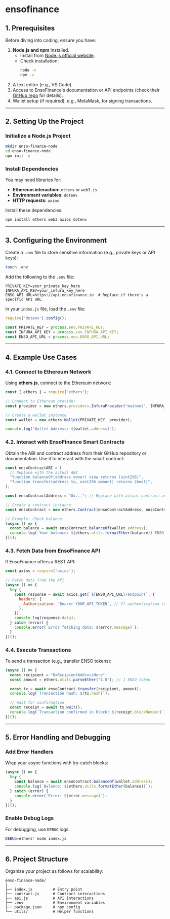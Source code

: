 # ensofinance

## **1. Prerequisites**

Before diving into coding, ensure you have:
1. **Node.js and npm** installed.
   - Install from [Node.js official website](https://nodejs.org/).
   - Check installation:
     ```bash
     node -v
     npm -v
     ```
2. A text editor (e.g., VS Code).
3. Access to EnsoFinance's documentation or API endpoints (check their [GitHub repo](https://github.com/EnsoFinance) for details).
4. Wallet setup (if required), e.g., MetaMask, for signing transactions.

---

## **2. Setting Up the Project**

### Initialize a Node.js Project
```bash
mkdir enso-finance-node
cd enso-finance-node
npm init -y
```

### Install Dependencies
You may need libraries for:
- **Ethereum interaction:** `ethers` or `web3.js`
- **Environment variables:** `dotenv`
- **HTTP requests:** `axios`

Install these dependencies:
```bash
npm install ethers web3 axios dotenv
```

---

## **3. Configuring the Environment**

Create a `.env` file to store sensitive information (e.g., private keys or API keys):
```bash
touch .env
```

Add the following to the `.env` file:
```
PRIVATE_KEY=your_private_key_here
INFURA_API_KEY=your_infura_key_here
ENSO_API_URL=https://api.ensofinance.io  # Replace if there's a specific API URL
```

In your `index.js` file, load the `.env` file:
```javascript
require('dotenv').config();

const PRIVATE_KEY = process.env.PRIVATE_KEY;
const INFURA_API_KEY = process.env.INFURA_API_KEY;
const ENSO_API_URL = process.env.ENSO_API_URL;
```

---

## **4. Example Use Cases**

### **4.1. Connect to Ethereum Network**
Using **ethers.js**, connect to the Ethereum network:
```javascript
const { ethers } = require("ethers");

// Connect to Ethereum provider
const provider = new ethers.providers.InfuraProvider("mainnet", INFURA_API_KEY);

// Create a wallet instance
const wallet = new ethers.Wallet(PRIVATE_KEY, provider);

console.log(`Wallet Address: ${wallet.address}`);
```

### **4.2. Interact with EnsoFinance Smart Contracts**
Obtain the ABI and contract address from their GitHub repository or documentation. Use it to interact with the smart contract:
```javascript
const ensoContractABI = [
  // Replace with the actual ABI
  "function balanceOf(address owner) view returns (uint256)",
  "function transfer(address to, uint256 amount) returns (bool)",
];

const ensoContractAddress = "0x..."; // Replace with actual contract address

// Create a contract instance
const ensoContract = new ethers.Contract(ensoContractAddress, ensoContractABI, wallet);

// Example: Check balance
(async () => {
  const balance = await ensoContract.balanceOf(wallet.address);
  console.log(`Your balance: ${ethers.utils.formatEther(balance)} ENSO`);
})();
```

### **4.3. Fetch Data from EnsoFinance API**
If EnsoFinance offers a REST API:
```javascript
const axios = require('axios');

// Fetch data from the API
(async () => {
  try {
    const response = await axios.get(`${ENSO_API_URL}/endpoint`, {
      headers: {
        Authorization: `Bearer YOUR_API_TOKEN`, // If authentication is needed
      },
    });
    console.log(response.data);
  } catch (error) {
    console.error(`Error fetching data: ${error.message}`);
  }
})();
```

### **4.4. Execute Transactions**
To send a transaction (e.g., transfer ENSO tokens):
```javascript
(async () => {
  const recipient = "0xRecipientAddressHere";
  const amount = ethers.utils.parseEther("1.0"); // 1 ENSO token

  const tx = await ensoContract.transfer(recipient, amount);
  console.log(`Transaction hash: ${tx.hash}`);

  // Wait for confirmation
  const receipt = await tx.wait();
  console.log(`Transaction confirmed in block: ${receipt.blockNumber}`);
})();
```

---

## **5. Error Handling and Debugging**

### Add Error Handlers
Wrap your async functions with try-catch blocks:
```javascript
(async () => {
  try {
    const balance = await ensoContract.balanceOf(wallet.address);
    console.log(`Balance: ${ethers.utils.formatEther(balance)}`);
  } catch (error) {
    console.error(`Error: ${error.message}`);
  }
})();
```

### Enable Debug Logs
For debugging, use `DEBUG` logs:
```bash
DEBUG=ethers* node index.js
```

---

## **6. Project Structure**

Organize your project as follows for scalability:
```
enso-finance-node/
│
├── index.js         # Entry point
├── contract.js      # Contract interactions
├── api.js           # API interactions
├── .env             # Environment variables
├── package.json     # npm config
└── utils/           # Helper functions
```
